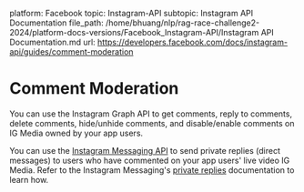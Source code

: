 platform: Facebook
topic: Instagram-API
subtopic: Instagram API Documentation
file_path: /home/bhuang/nlp/rag-race-challenge2-2024/platform-docs-versions/Facebook_Instagram-API/Instagram API Documentation.md
url: https://developers.facebook.com/docs/instagram-api/guides/comment-moderation

# Comment Moderation

You can use the Instagram Graph API to get comments, reply to comments, delete comments, hide/unhide comments, and disable/enable comments on IG Media owned by your app users.

You can use the [Instagram Messaging API](https://developers.facebook.com/docs/messenger-platform/instagram) to send private replies (direct messages) to users who have commented on your app users' live video IG Media. Refer to the Instagram Messaging's [private replies](https://developers.facebook.com/docs/messenger-platform/instagram/features/private-replies) documentation to learn how.